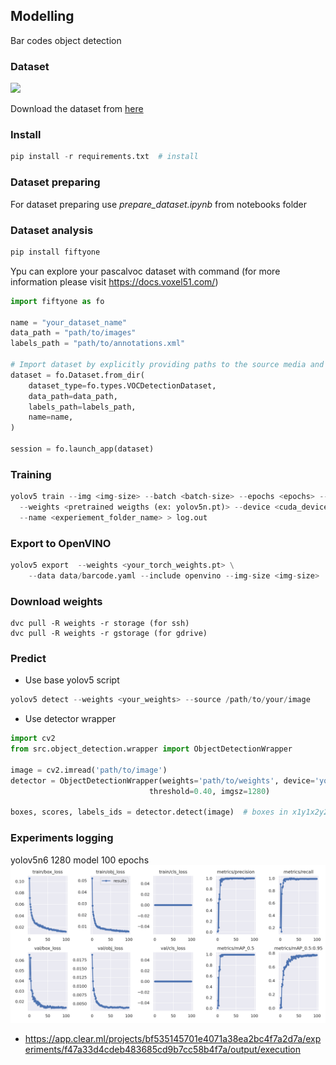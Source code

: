 ## Modelling

Bar codes object detection

### Dataset

![](./assets/barcodes.png)

Download the dataset from [here](https://disk.yandex.ru/d/nk-h0vv20EZvzg)

### Install

```python
pip install -r requirements.txt  # install
```

### Dataset preparing

For dataset preparing use *prepare_dataset.ipynb* from notebooks folder

### Dataset analysis

```python
pip install fiftyone
```

Ypu can explore your pascalvoc dataset with command (for more information please visit https://docs.voxel51.com/)

```python
import fiftyone as fo

name = "your_dataset_name"
data_path = "path/to/images"
labels_path = "path/to/annotations.xml"

# Import dataset by explicitly providing paths to the source media and labels
dataset = fo.Dataset.from_dir(
    dataset_type=fo.types.VOCDetectionDataset,
    data_path=data_path,
    labels_path=labels_path,
    name=name,
)

session = fo.launch_app(dataset)
```

### Training

```python
yolov5 train --img <img-size> --batch <batch-size> --epochs <epochs> --data data/barcode.yaml \
  --weights <pretrained weigths (ex: yolov5n.pt)> --device <cuda_device_id> --project <project_name> \
  --name <experiement_folder_name> > log.out
```

### Export to OpenVINO

```python
yolov5 export  --weights <your_torch_weights.pt> \
    --data data/barcode.yaml --include openvino --img-size <img-size>
```

### Download weights

```
dvc pull -R weights -r storage (for ssh)
dvc pull -R weights -r gstorage (for gdrive)
```

### Predict

* Use base yolov5 script
```python
yolov5 detect --weights <your_weights> --source /path/to/your/image
```

* Use detector wrapper
```python
import cv2
from src.object_detection.wrapper import ObjectDetectionWrapper

image = cv2.imread('path/to/image')
detector = ObjectDetectionWrapper(weights='path/to/weights', device='your_device',
                               threshold=0.40, imgsz=1280)

boxes, scores, labels_ids = detector.detect(image)  # boxes in x1y1x2y2 format
```


### Experiments logging
yolov5n6 1280 model 100 epochs
![](./assets/results.png)
* https://app.clear.ml/projects/bf535145701e4071a38ea2bc4f7a2d7a/experiments/f47a33d4cdeb483685cd9b7cc58b4f7a/output/execution